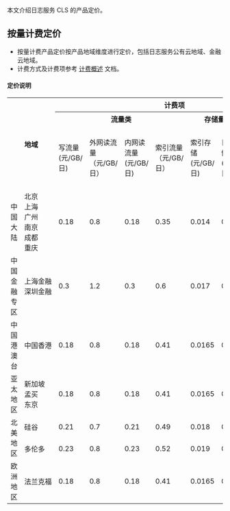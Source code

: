 

本文介绍日志服务 CLS 的产品定价。

## 按量计费定价

- 按量计费产品定价按产品地域维度进行定价，包括日志服务公有云地域、金融云地域。
- 计费方式及计费项参考 [计费概述](https://cloud.tencent.com/document/product/614/45802) 文档。

#### 定价说明

<table>
   <tr>
      <th colspan="2" rowspan="3"><center>地域</center></th>
			<th colspan="8"><center>计费项</center></th>
   </tr>
   <tr>
      <th colspan="4"><center>流量类</center></th>
      <th colspan="2"><center>存储量类</center></th>
      <th colspan="2"><center>其他</center></th>
   </tr>
   <tr>
      <td>写流量(元/GB/日)</td>
      <td>外网读流量（元/GB/日）</td>
      <td>内网读流量(元/GB/日)</td>
      <td>索引流量（元/GB/日）</td>
      <td>索引存储(元/GB/日)</td>
      <td>日志存储(元/GB/日)</td>
      <td>请求次数（元/百万次/日）</td>
      <td>分区数量(元/个/日)</td>
   </tr>
   <tr>
      <td>中国大陆</td>
      <td  nowrap="nowrap">北京<br>上海<br>广州<br>南京<br>成都<br>重庆</td>
      <td>0.18</td>
      <td>0.8</td>
      <td>0.18</td>
      <td>0.35</td>
      <td>0.014</td>
      <td>0.014</td>
      <td>0.15</td>
      <td>0.04</td>
   </tr>
   <tr>
      <td>中国金融专区</td>
      <td  nowrap="nowrap">上海金融<br>深圳金融</td>
      <td>0.3</td>
      <td>1.2</td>
      <td>0.3</td>
      <td>0.6</td>
      <td>0.017</td>
      <td>0.017</td>
      <td>0.15</td>
      <td>0.04</td>
   </tr>
   <tr>
      <td>中国港澳台</td>
      <td  nowrap="nowrap">中国香港</td>
      <td>0.18</td>
      <td>0.8</td>
      <td>0.18</td>
      <td>0.41</td>
      <td>0.0165</td>
      <td>0.0165</td>
      <td>0.17</td>
      <td>0.04</td>
   </tr>
   <tr>
      <td>亚太地区</td>
      <td  nowrap="nowrap">新加坡<br>孟买<br>东京</td>
      <td>0.18</td>
      <td>0.8</td>
      <td>0.18</td>
      <td>0.41</td>
      <td>0.0165</td>
      <td>0.0165</td>
      <td>0.17</td>
      <td>0.04</td>
   </tr>
   <tr>
      <td rowspan="2">北美地区</td>
      <td>硅谷</td>
      <td>0.21</td>
      <td>0.7</td>
      <td>0.21</td>
      <td>0.49</td>
      <td>0.018</td>
      <td>0.018</td>
      <td>0.18</td>
      <td>0.04</td>
   </tr>
   <tr>
      <td>多伦多</td>
      <td>0.23</td>
      <td>0.8</td>
      <td>0.23</td>
      <td>0.52</td>
      <td>0.019</td>
      <td>0.019</td>
      <td>0.19</td>
      <td>0.04</td>
   </tr>
    <tr>
      <td>欧洲地区</td>
      <td nowrap="nowrap">法兰克福</td>
      <td>0.18</td>
      <td>0.8</td>
      <td>0.18</td>
      <td>0.41</td>
      <td>0.0165</td>
      <td>0.0165</td>
      <td>0.17</td>
      <td>0.04</td>
   </tr>
</table>

